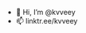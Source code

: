 - 👋 Hi, I’m @kvveey
- 📫 linktr.ee/kvveey

<!---
kvveey/kvveey is a ✨ special ✨ repository because its `README.md` (this file) appears on your GitHub profile.
You can click the Preview link to take a look at your changes.
--->
